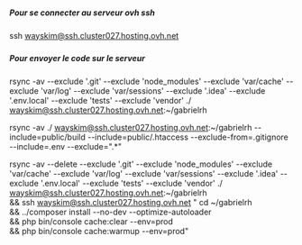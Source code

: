 #####
##### Pour se connecter au serveur ovh ssh
##### 

ssh wayskim@ssh.cluster027.hosting.ovh.net

#####
##### Pour envoyer le code sur le serveur
##### 

rsync -av --exclude '.git' --exclude 'node_modules' --exclude 'var/cache' --exclude 'var/log' --exclude 'var/sessions' --exclude '.idea' --exclude '.env.local' --exclude 'tests' --exclude 'vendor' ./ wayskim@ssh.cluster027.hosting.ovh.net:~/gabrielrh 

rsync -av ./ wayskim@ssh.cluster027.hosting.ovh.net:~/gabrielrh --include=public/build --include=public/.htaccess --exclude-from=.gitignore --include=.env --exclude=".*"


rsync -av --delete --exclude '.git' --exclude 'node_modules' --exclude 'var/cache' --exclude 'var/log' --exclude 'var/sessions' --exclude '.idea' --exclude '.env.local' --exclude 'tests' --exclude 'vendor' ./ wayskim@ssh.cluster027.hosting.ovh.net:~/gabrielrh \
&& ssh wayskim@ssh.cluster027.hosting.ovh.net "
    cd ~/gabrielrh \
    && ../composer install --no-dev --optimize-autoloader \
    && php bin/console cache:clear --env=prod \
    && php bin/console cache:warmup --env=prod"
